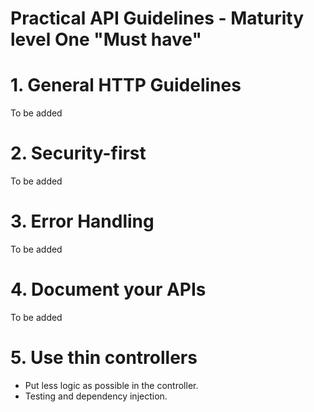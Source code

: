 # Practical API Guidelines - Maturity level One "Must have"

# 1. General HTTP Guidelines
To be added

# 2. Security-first
To be added

# 3. Error Handling
To be added

# 4. Document your APIs
To be added

# 5. Use thin controllers
- Put less logic as possible in the controller.
- Testing and dependency injection.